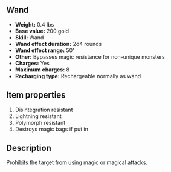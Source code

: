 ## Wand
- **Weight:** 0.4 lbs
- **Base value:** 200 gold
- **Skill:** Wand
- **Wand effect duration:** 2d4 rounds
- **Wand effect range:** 50'
- **Other:** Bypasses magic resistance for non-unique monsters
- **Charges:** Yes
- **Maximum charges:** 8
- **Recharging type:** Rechargeable normally as wand
## Item properties
1. Disintegration resistant
2. Lightning resistant
3. Polymorph resistant
4. Destroys magic bags if put in
## Description
Prohibits the target from using magic or magical attacks.
